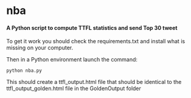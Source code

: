 # nba

#### A Python script to compute TTFL statistics and send Top 30 tweet

To get it work you should check the requirements.txt and install what is missing on your computer.

Then in a Python environment launch the command:
```commandline
python nba.py
```

This should create a ttfl_output.html file that should be identical to the ttfl_output_golden.html file in the GoldenOutput folder
